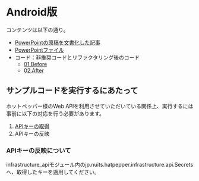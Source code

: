# Android版

コンテンツは以下の通り。

- [PowerPointの原稿を文書化した記事](https://www.nuits.jp/entry/easiest-clean-architecture-2019-09)
- [PowerPointファイル](Easiest-Clean-Architecture-for-Android.pptx)
- コード：非推奨コードとリファクタリング後のコード
    - [01.Before](01.Before)
    - [02.After](02.After)

## サンプルコードを実行するにあたって

ホットペッパー様のWeb APIを利用させていただいている関係上、実行するには事前に以下の対応を行う必要があります。

1. [APIキーの取得](https://webservice.recruit.co.jp/register/index.html)
2. APIキーの反映

### APIキーの反映について

infrastructure_apiモジュール内のjp.nuits.hatpepper.infrastructure.api.Secretsへ、取得したキーを適用してください。

